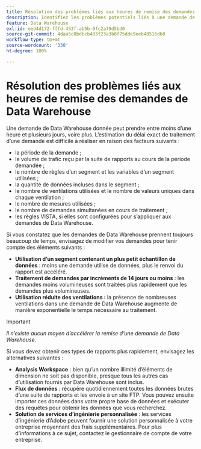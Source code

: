 ```yaml
---
title: Résolution des problèmes liés aux heures de remise des demandes de Data Warehouse
description: Identifiez les problèmes potentiels liés à une demande de Data Warehouse qui peuvent prolonger les délais de remise.
feature: Data Warehouse
exl-id: eed4d172-fffd-453f-ab5b-0fc2a79d5bd0
source-git-commit: 4daa5c8bdbcb483f23a3b8f75dde9eeb48516db8
workflow-type: tm+mt
source-wordcount: '330'
ht-degree: 100%

---
```


# Résolution des problèmes liés aux heures de remise des demandes de Data Warehouse

Une demande de Data Warehouse donnée peut prendre entre moins d’une heure et plusieurs jours, voire plus. L’estimation du délai exact de traitement d’une demande est difficile à réaliser en raison des facteurs suivants :

* la période de la demande ;
* le volume de trafic reçu par la suite de rapports au cours de la période demandée ;
* le nombre de règles d’un segment et les variables d’un segment utilisées ;
* la quantité de données incluses dans le segment ;
* le nombre de ventilations utilisées et le nombre de valeurs uniques dans chaque ventilation ;
* le nombre de mesures utilisées ;
* le nombre de demandes simultanées en cours de traitement ;
* les règles VISTA, si elles sont configurées pour s’appliquer aux demandes de Data Warehouse.

Si vous constatez que les demandes de Data Warehouse prennent toujours beaucoup de temps, envisagez de modifier vos demandes pour tenir compte des éléments suivants :

* **Utilisation d’un segment contenant un plus petit échantillon de données** : moins une demande utilise de données, plus le renvoi du rapport est accéléré.
* **Traitement de demandes par incréments de 14 jours ou moins** : les demandes moins volumineuses sont traitées plus rapidement que les demandes plus volumineuses.
* **Utilisation réduite des ventilations :** la présence de nombreuses ventilations dans une demande de Data Warehouse augmente de manière exponentielle le temps nécessaire au traitement.

>[!IMPORTANT]
>
> *Il n’existe aucun moyen d’accélérer la remise d’une demande de Data Warehouse.*

Si vous devez obtenir ces types de rapports plus rapidement, envisagez les alternatives suivantes :

* **Analysis Workspace** : bien qu’un nombre illimité d’éléments de dimension ne soit pas disponible, presque tous les autres cas d’utilisation fournis par Data Warehouse sont inclus.
* **Flux de données** : récupère quotidiennement toutes les données brutes d’une suite de rapports et les envoie à un site FTP. Vous pouvez ensuite importer ces données dans votre propre base de données et exécuter des requêtes pour obtenir les données que vous recherchez.
* **Solution de services d’ingénierie personnalisée** : les services d’ingénierie d’Adobe peuvent fournir une solution personnalisée à votre entreprise moyennant des frais supplémentaires. Pour plus d’informations à ce sujet, contactez le gestionnaire de compte de votre entreprise.
